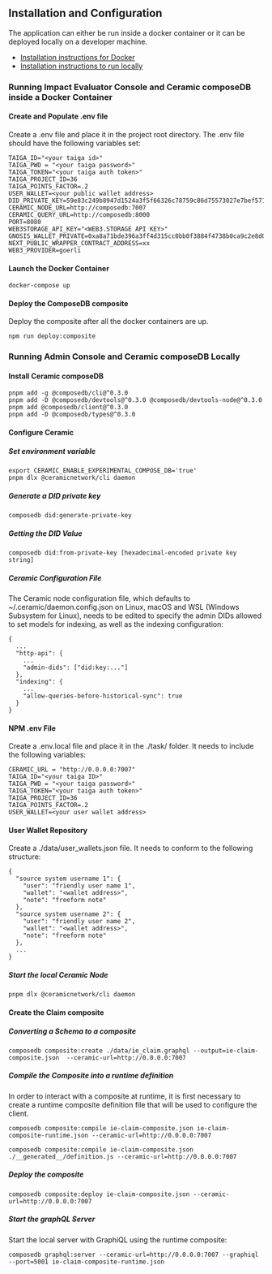 ## Installation and Configuration

The application can either be run inside a docker container or it can be deployed locally on a developer machine.

- [Installation instructions for Docker](#running-admin-console-and-ceramic-composedb-inside-a-docker-container)
- [Installation instructions to run locally](#running-admin-console-and-ceramic-composedb-locally)

### Running Impact Evaluator Console and Ceramic composeDB inside a Docker Container

#### Create and Populate .env file

Create a .env file and place it in the project root directory. The .env file should have the following variables set:

```
TAIGA_ID="<your taiga id>"
TAIGA_PWD = "<your taiga password>"
TAIGA_TOKEN="<your taiga auth token>"
TAIGA_PROJECT_ID=36
TAIGA_POINTS_FACTOR=.2
USER_WALLET=<your public wallet address>
DID_PRIVATE_KEY=59e83c249b8947d1524a3f5f66326c78759c86d75573027e7bef571c3fddfb90
CERAMIC_NODE_URL=http://composedb:7007
CERAMIC_QUERY_URL=http://composedb:8000
PORT=8080
WEB3STORAGE_API_KEY="<WEB3.STORAGE API KEY>"
GNOSIS_WALLET_PRIVATE=0xa8a71bde396a3ff4d315cc0bb0f3884f4738b0ca9c2e8d023ae1ddbd6a160897
NEXT_PUBLIC_WRAPPER_CONTRACT_ADDRESS=xx
WEB3_PROVIDER=goerli

```

#### Launch the Docker Container

```
docker-compose up
```

#### Deploy the ComposeDB composite

Deploy the composite after all the docker containers are up.

```
npm run deploy:composite
```

### Running Admin Console and Ceramic composeDB Locally

#### Install Ceramic composeDB

```
pnpm add -g @composedb/cli@^0.3.0
pnpm add -D @composedb/devtools@^0.3.0 @composedb/devtools-node@^0.3.0
pnpm add @composedb/client@^0.3.0
pnpm add -D @composedb/types@^0.3.0
```

#### Configure Ceramic

##### Set environment variable

```
export CERAMIC_ENABLE_EXPERIMENTAL_COMPOSE_DB='true'
pnpm dlx @ceramicnetwork/cli daemon
```

##### Generate a DID private key

```
composedb did:generate-private-key
```

##### Getting the DID Value

```
composedb did:from-private-key [hexadecimal-encoded private key string]
```

##### Ceramic Configuration File

The Ceramic node configuration file, which defaults to ~/.ceramic/daemon.config.json on Linux, macOS and WSL (Windows Subsystem for Linux), needs to be edited to specify the admin DIDs allowed to set models for indexing, as well as the indexing configuration:

```
{
  ...
  "http-api": {
    ...
    "admin-dids": ["did:key:..."]
  },
  "indexing": {
    ...
    "allow-queries-before-historical-sync": true
  }
}
```

#### NPM .env File

Create a .env.local file and place it in the ./task/ folder. It needs to include the following variables:

```
CERAMIC_URL = "http://0.0.0.0:7007"
TAIGA_ID="<your taiga ID>"
TAIGA_PWD = "<your taiga password>"
TAIGA_TOKEN="<your taiga auth token>"
TAIGA_PROJECT_ID=36
TAIGA_POINTS_FACTOR=.2
USER_WALLET=<your user wallet address>
```

#### User Wallet Repository

Create a ./data/user_wallets.json file. It needs to conform to the following structure:

```
{
  "source system username 1": {
    "user": "friendly user name 1",
    "wallet": "<wallet address>",
    "note": "freeform note"
  },
  "source system username 2": {
    "user": "friendly user name 2",
    "wallet": "<wallet address>",
    "note": "freeform note"
  },
  ...
}
```

##### Start the local Ceramic Node

```
pnpm dlx @ceramicnetwork/cli daemon
```

#### Create the Claim composite

##### Converting a Schema to a composite

```
composedb composite:create ./data/ie_claim.graphql --output=ie-claim-composite.json  --ceramic-url=http://0.0.0.0:7007
```

##### Compile the Composite into a runtime definition

In order to interact with a composite at runtime, it is first necessary to create a runtime composite definition file that will be used to configure the client.

```
composedb composite:compile ie-claim-composite.json ie-claim-composite-runtime.json --ceramic-url=http://0.0.0.0:7007

composedb composite:compile ie-claim-composite.json ./__generated__/definition.js --ceramic-url=http://0.0.0.0:7007
```

##### Deploy the composite

```
composedb composite:deploy ie-claim-composite.json --ceramic-url=http://0.0.0.0:7007
```

##### Start the graphQL Server

Start the local server with GraphiQL using the runtime composite:

```
composedb graphql:server --ceramic-url=http://0.0.0.0:7007 --graphiql --port=5001 ie-claim-composite-runtime.json
```
